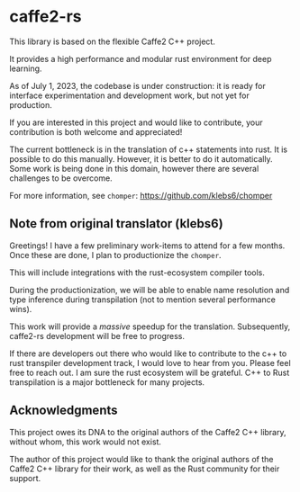 # caffe2-rs

This library is based on the flexible Caffe2 C++ project. 

It provides a high performance and modular rust environment for deep learning.

As of July 1, 2023, the codebase is under
construction: it is ready for interface
experimentation and development work, but not yet
for production.

If you are interested in this project and would
like to contribute, your contribution is both
welcome and appreciated!

The current bottleneck is in the translation of
c++ statements into rust. It is possible to do
this manually. However, it is better to do it
automatically. Some work is being done in this
domain, however there are several challenges to be
overcome.

For more information, see `chomper`:
https://github.com/klebs6/chomper

## Note from original translator (klebs6)

Greetings! I have a few preliminary work-items to
attend for a few months. Once these are done,
I plan to productionize the `chomper`. 

This will include integrations with the
rust-ecosystem compiler tools. 

During the productionization, we will be able to
enable name resolution and type inference during
transpilation (not to mention several performance
wins).

This work will provide a *massive* speedup for the translation. 
Subsequently, caffe2-rs development will be free to progress.

If there are developers out there who would like to contribute to the c++ to rust transpiler development track, I would love to hear from you.
Please feel free to reach out. I am sure the rust ecosystem will be grateful. 
C++ to Rust transpilation is a major bottleneck for many projects. 

## Acknowledgments

This project owes its DNA to the original authors
of the Caffe2 C++ library, without whom, this work
would not exist.

The author of this project would like to thank the
original authors of the Caffe2 C++ library for
their work, as well as the Rust community for
their support.
